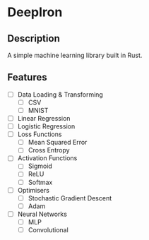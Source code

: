 # DeepIron

## Description
A simple machine learning library built in Rust.

## Features

- [ ] Data Loading & Transforming
    - [ ] CSV
    - [ ] MNIST
- [ ] Linear Regression
- [ ] Logistic Regression
- [ ] Loss Functions
    - [ ] Mean Squared Error
    - [ ] Cross Entropy
- [ ] Activation Functions
    - [ ] Sigmoid
    - [ ] ReLU
    - [ ] Softmax
- [ ] Optimisers
    - [ ] Stochastic Gradient Descent
    - [ ] Adam
- [ ] Neural Networks
    - [ ] MLP
    - [ ] Convolutional

